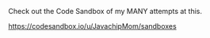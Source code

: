 Check out the Code Sandbox of my MANY attempts at this.

https://codesandbox.io/u/JavachipMom/sandboxes
